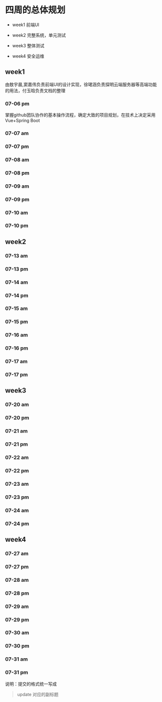 # 四周的总体规划

- week1 前端UI

- week2 完整系统，单元测试

- week3 整体测试

- week4 安全运维

## week1

由敖宇晨,窦嘉伟负责前端UI的设计实现，徐珺涵负责探明云端服务器等高端功能的用法，付玉晗负责文档的整理

### 07-06 pm

掌握github团队协作的基本操作流程，确定大致的项目规划，在技术上决定采用Vue+Spring Boot

### 07-07 am

### 07-07 pm

### 07-08 am

### 07-08 pm

### 07-09 am

### 07-09 pm

### 07-10 am

### 07-10 pm

## week2

### 07-13 am

### 07-13 pm

### 07-14 am

### 07-14 pm

### 07-15 am

### 07-15 pm

### 07-16 am

### 07-16 pm

### 07-17 am

### 07-17 pm

## week3

### 07-20 am

### 07-20 pm

### 07-21 am

### 07-21 pm

### 07-22 am

### 07-22 pm

### 07-23 am

### 07-23 pm

### 07-24 am

### 07-24 pm

## week4

### 07-27 am

### 07-27 pm

### 07-28 am

### 07-28 pm

### 07-29 am

### 07-29 pm

### 07-30 am

### 07-30 pm

### 07-31 am

### 07-31 pm

说明：提交的格式统一写成

> update 对应的副标题
